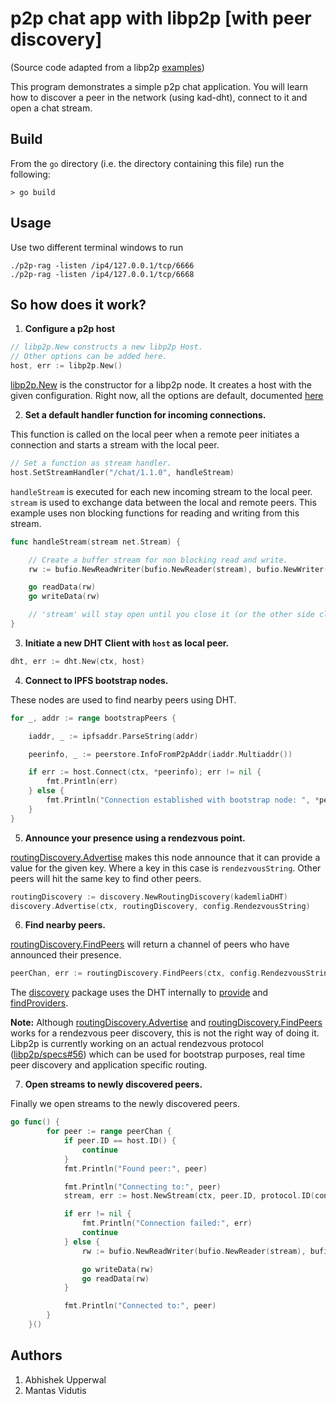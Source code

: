 # p2p chat app with libp2p [with peer discovery]
(Source code adapted from a libp2p [examples](https://github.com/libp2p/go-libp2p/tree/master/examples/chat-with-rendezvous))

This program demonstrates a simple p2p chat application. You will learn how to discover a peer in the network (using kad-dht), connect to it and open a chat stream.

## Build

From the `go` directory (i.e. the directory containing this file) run the following:

```
> go build
```

## Usage

Use two different terminal windows to run

```
./p2p-rag -listen /ip4/127.0.0.1/tcp/6666
./p2p-rag -listen /ip4/127.0.0.1/tcp/6668
```
## So how does it work?

1. **Configure a p2p host**
```go
// libp2p.New constructs a new libp2p Host.
// Other options can be added here.
host, err := libp2p.New()
```
[libp2p.New](https://pkg.go.dev/github.com/libp2p/go-libp2p#New) is the constructor for a libp2p node. It creates a host with the given configuration. Right now, all the options are default, documented [here](https://pkg.go.dev/github.com/libp2p/go-libp2p#New)

2. **Set a default handler function for incoming connections.**

This function is called on the local peer when a remote peer initiates a connection and starts a stream with the local peer.
```go
// Set a function as stream handler.
host.SetStreamHandler("/chat/1.1.0", handleStream)
```

```handleStream``` is executed for each new incoming stream to the local peer. ```stream``` is used to exchange data between the local and remote peers. This example uses non blocking functions for reading and writing from this stream.

```go
func handleStream(stream net.Stream) {

    // Create a buffer stream for non blocking read and write.
    rw := bufio.NewReadWriter(bufio.NewReader(stream), bufio.NewWriter(stream))

    go readData(rw)
    go writeData(rw)

    // 'stream' will stay open until you close it (or the other side closes it).
}
```

3. **Initiate a new DHT Client with ```host``` as local peer.**


```go
dht, err := dht.New(ctx, host)
```

4. **Connect to IPFS bootstrap nodes.**

These nodes are used to find nearby peers using DHT.

```go
for _, addr := range bootstrapPeers {

    iaddr, _ := ipfsaddr.ParseString(addr)

    peerinfo, _ := peerstore.InfoFromP2pAddr(iaddr.Multiaddr())

    if err := host.Connect(ctx, *peerinfo); err != nil {
        fmt.Println(err)
    } else {
        fmt.Println("Connection established with bootstrap node: ", *peerinfo)
    }
}
```

5. **Announce your presence using a rendezvous point.**

[routingDiscovery.Advertise](https://pkg.go.dev/github.com/libp2p/go-libp2p/p2p/discovery/routing#RoutingDiscovery.Advertise) makes this node announce that it can provide a value for the given key. Where a key in this case is ```rendezvousString```. Other peers will hit the same key to find other peers.

```go
routingDiscovery := discovery.NewRoutingDiscovery(kademliaDHT)
discovery.Advertise(ctx, routingDiscovery, config.RendezvousString)
```

6. **Find nearby peers.**

[routingDiscovery.FindPeers](https://pkg.go.dev/github.com/libp2p/go-libp2p/p2p/discovery/routing#RoutingDiscovery.FindPeers) will return a channel of peers who have announced their presence.

```go
peerChan, err := routingDiscovery.FindPeers(ctx, config.RendezvousString)
```

The [discovery](https://pkg.go.dev/github.com/libp2p/go-libp2p/p2p/discovery/routing) package uses the DHT internally to [provide](https://pkg.go.dev/github.com/libp2p/go-libp2p-kad-dht#IpfsDHT.Provide) and [findProviders](https://pkg.go.dev/github.com/libp2p/go-libp2p-kad-dht#IpfsDHT.FindProviders).

**Note:** Although [routingDiscovery.Advertise](https://pkg.go.dev/github.com/libp2p/go-libp2p/p2p/discovery/routing#RoutingDiscovery.Advertise) and [routingDiscovery.FindPeers](https://pkg.go.dev/github.com/libp2p/go-libp2p/p2p/discovery/routing#RoutingDiscovery.FindPeers) works for a rendezvous peer discovery, this is not the right way of doing it. Libp2p is currently working on an actual rendezvous protocol ([libp2p/specs#56](https://github.com/libp2p/specs/pull/56)) which can be used for bootstrap purposes, real time peer discovery and application specific routing.

7. **Open streams to newly discovered peers.**

Finally we open streams to the newly discovered peers.

```go
go func() {
		for peer := range peerChan {
			if peer.ID == host.ID() {
				continue
			}
			fmt.Println("Found peer:", peer)

			fmt.Println("Connecting to:", peer)
			stream, err := host.NewStream(ctx, peer.ID, protocol.ID(config.ProtocolID))

			if err != nil {
				fmt.Println("Connection failed:", err)
				continue
			} else {
				rw := bufio.NewReadWriter(bufio.NewReader(stream), bufio.NewWriter(stream))

				go writeData(rw)
				go readData(rw)
			}

			fmt.Println("Connected to:", peer)
		}
	}()
```

## Authors
1. Abhishek Upperwal
2. Mantas Vidutis
